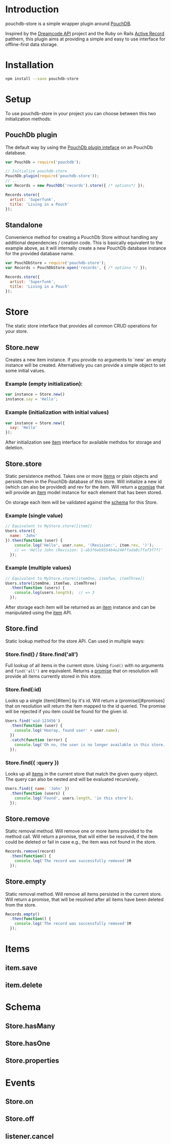 # Introduction

pouchdb-store is a simple wrapper plugin around [PouchDB](http://pouchdb.com/api.html).

Inspired by the [Dreamcode API](http://nobackend.org/dreamcode.html) project and the Ruby on Rails [Active Record](http://guides.rubyonrails.org/active_record_basics.html) patthern, this plugin aims at providing a simple and easy to use interface for offline-first data storage.

# Installation

``` bash
npm install --save pouchdb-store
```

# Setup

To use pouchdb-store in your project you can choose between this two initialization methods:

## PouchDb plugin

The default way by using the [PouchDb plugin inteface](http://pouchdb.com/api.html#plugins) on an PouchDb database.

``` javascript
var PouchDb = require('pouchdb');

// Initialize pouchdb-store
PouchDb.plugin(require('pouchdb-store'));
// ...
var Records = new PouchDb('records').store({ /* options*/ });

Records.store({
  artist: 'Superfunk',
  title: 'Living in a Pouch'
});
```

## Standalone

Convenience method for creating a PouchDb Store without  handling any additional dependencies / creation code. This is basically equivalent to the example above, as it will internally create a new PouchDb database instance for the provided database name.

``` javascript
var PouchDbStore = require('pouchdb-store');
var Records = PouchDbStore.open('records', { /* options */ });

Records.store({
  artist: 'Superfunk',
  title: 'Living in a Pouch'
});

```

# Store

The static store interface that provides all common CRUD operations for your store.

## Store.new

Creates a new item instance. If you provide no arguments to ´new´ an empty instance will be created. Alternatively you can provide a simple object to set some initial values.

### Example (empty initialization):

``` javascript
var instance = Store.new()
instance.say = 'Hello';
```

### Example (initialization with initial values)

``` javascript
var instance = Store.new({
  say: 'Hello'
});
```

After initialization see [item](#item) interface for available methdos for storage and deletion.

## Store.store

Static persistence method. Takes one or more [items](#item) or plain objects and persists them in the PouchDb database of this store.
Will initialize a new id (which can also be provided) and rev for the item. Will return a [promise](#promises) that will provide an [item](#item) model instance for each element that has been stored.

On storage each item will be validated against the [schema](#schema) for this Store.

### Example (single value)

``` javascript
// Equivalent to MyStore.store([item])
Users.store({
  name: 'John'
}).then(function (user) {
    console.log('Hello', user.name, '(Revision:', item.rev, ')');
    // => 'Hello John (Revision: 1-ab3f6eb9554b4e240ffada8c7faf3f7f)'
  });
```

### Example (multiple values)

``` javascript
// Equivalent to MyStore.store([itemOne, itemTwo, itemThree])
Users.store(itemOne, itemTwo, itemThree)
  .then(function (users) {
    console.log(users.length);  // => 3
  });
```

After storage each item will be returned as an [item](#item) instance and can be manipulated using the [item](#item) API.

## Store.find

Static lookup method for the store API. Can used in multiple ways:

### Store.find() / Store.find('all')

Full lookup of all items in the current store. Using `find()` with no arguments and `find('all')` are equivalent.
Returns a [promise](#promises) that on resolution will provide all items currently stored in this store.

### Store.find(:id)

Looks up a single (item)[#item] by it's id. Will return a (promise)[#promises] that on resolution will return the item mapped to the id queried. The promise will be rejected if you item could be found for the given id.

``` javascript
Users.find('uid-123456')
  .then(function (user) {
    console.log('Hooray, found user' + user.name);
  })
  .catch(function (error) {
    console.log('Oh no, the user is no longer available in this store.');
  });
```

### Store.find({ :query })

Looks up all [items](#item) in the current store that match the given query object. The query can also be nested and will be evaluated recursively.

``` javascript
Users.find({ name: 'John' })
  .then(function (users) {
    console.log('Found', users.length, 'in this store');
  });
```

## Store.remove

Static removal method. Will remove one or more items provided to the method call. Will return a promise, that will either be resolved, if the item could be deleted or fail in case e.g., the item was not found in the store.

``` javascript
Records.remove(record)
  .then(function() {
    console.log('The record was successfully removed')M
  });
```

## Store.empty

Static removal method. Will remove all items persisted in the current store. Will return a promise, that will be resolved after all items have been deleted from the store.

``` javascript
Records.empty()
  .then(function() {
    console.log('The record was successfully removed')M
  });
```

# Items

## item.save

## item.delete

# Schema

## Store.hasMany

## Store.hasOne

## Store.properties

# Events

## Store.on

## Store.off

## listener.cancel
